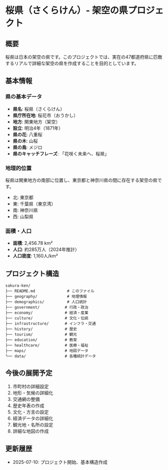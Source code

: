 # 桜県（さくらけん）- 架空の県プロジェクト

## 概要
桜県は日本の架空の県です。このプロジェクトでは、実在の47都道府県に匹敵するリアルで詳細な架空の県を作成することを目的としています。

## 基本情報

### 県の基本データ
- **県名**: 桜県（さくらけん）
- **県庁所在地**: 桜花市（おうかし）
- **地方**: 関東地方（架空）
- **設立**: 明治4年（1871年）
- **県の花**: 八重桜
- **県の木**: 山桜
- **県の鳥**: メジロ
- **県のキャッチフレーズ**: 「花咲く未来へ、桜県」

### 地理的位置
桜県は関東地方の南部に位置し、東京都と神奈川県の間に存在する架空の県です。
- 北: 東京都
- 東: 千葉県（東京湾）
- 南: 神奈川県
- 西: 山梨県

### 面積・人口
- **面積**: 2,456.78 km²
- **人口**: 約285万人（2024年推計）
- **人口密度**: 1,160人/km²

## プロジェクト構造

```
sakura-ken/
├── README.md              # このファイル
├── geography/             # 地理情報
├── demographics/          # 人口統計
├── government/           # 行政・政治
├── economy/              # 経済・産業
├── culture/              # 文化・伝統
├── infrastructure/       # インフラ・交通
├── history/              # 歴史
├── tourism/              # 観光
├── education/            # 教育
├── healthcare/           # 医療・福祉
├── maps/                 # 地図データ
└── data/                 # 各種統計データ
```

## 今後の展開予定
1. 市町村の詳細設定
2. 地形・気候の詳細化
3. 交通網の整備
4. 歴史年表の作成
5. 文化・方言の設定
6. 経済データの詳細化
7. 観光地・名所の設定
8. 詳細な地図の作成

## 更新履歴
- 2025-07-10: プロジェクト開始、基本構造作成